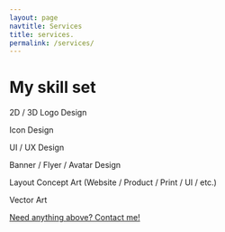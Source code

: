 ```yaml
---
layout: page
navtitle: Services
title: services.
permalink: /services/
---
```


# My skill set

2D / 3D Logo Design

Icon Design

UI / UX Design

Banner / Flyer / Avatar Design

Layout Concept Art (Website / Product / Print / UI / etc.)

Vector Art

<a class="page-link" href="{{ site.baseurl }}/contact">
    <img class="site-arrow" src="{{ site.url }}{{ site.baseurl }}/assets/svgs/corner-down-right.svg" alt="">Need anything above? Contact me!
</a> 